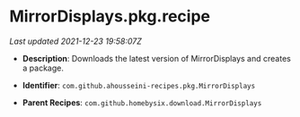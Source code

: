 # MirrorDisplays.pkg.recipe

_Last updated 2021-12-23 19:58:07Z_

- **Description**: Downloads the latest version of MirrorDisplays and creates a package.

- **Identifier**: `com.github.ahousseini-recipes.pkg.MirrorDisplays`

- **Parent Recipes**: `com.github.homebysix.download.MirrorDisplays`